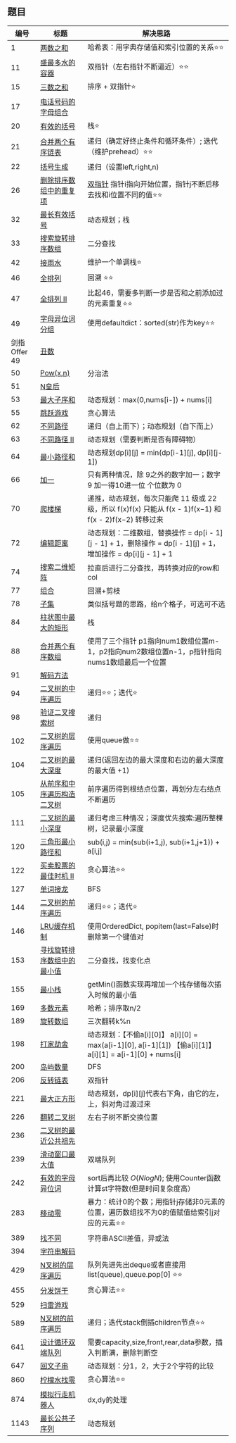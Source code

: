 
## 题目



|编号|标题|解决思路|
|---|---|------|
|1|[两数之和](https://leetcode-cn.com/problems/two-sum/) | 哈希表：用字典存储值和索引位置的关系⭐️⭐️|
|11|[盛最多水的容器](https://leetcode-cn.com/problems/container-with-most-water) | 双指针（左右指针不断逼近）⭐️⭐️|
|15|[三数之和](https://leetcode-cn.com/problems/3sum)| 排序 + 双指针⭐️|
|17|[电话号码的字母组合](https://leetcode-cn.com/problems/letter-combinations-of-a-phone-number/)	||
|20|[有效的括号](https://leetcode-cn.com/problems/valid-parentheses/)|栈⭐️|
|21|[合并两个有序链表](https://leetcode-cn.com/problems/merge-two-sorted-lists) | 递归（确定好终止条件和循环条件）; 迭代（维护prehead）⭐️⭐️|
|22|[括号生成](https://leetcode-cn.com/problems/generate-parentheses/)|递归（设置left,right,n)|
|26|[删除排序数组中的重复项](https://leetcode-cn.com/problems/remove-duplicates-from-sorted-array) | [双指针](https://leetcode.com/problems/remove-duplicates-from-sorted-array/discuss/11751/Simple-Python-solution-O(n)) 指针i指向开始位置，指针j不断后移去找和i位置不同的值⭐️⭐️|
|32|[最长有效括号](https://leetcode-cn.com/problems/longest-valid-parentheses/)|动态规划；栈|
|33|[搜索旋转排序数组](https://leetcode-cn.com/problems/search-in-rotated-sorted-array/)|二分查找|
|42|[接雨水](https://leetcode-cn.com/problems/trapping-rain-water) | 维护一个单调栈⭐️|
|46|[全排列](https://leetcode-cn.com/problems/permutations/)|回溯 ⭐️⭐️|
|47|[全排列 II](https://leetcode-cn.com/problems/permutations-ii/)|比起46，需要多判断一步是否和之前添加过的元素重复⭐️⭐️|
|49|[字母异位词分组](https://leetcode-cn.com/problems/group-anagrams/)|使用defaultdict：sorted(str)作为key⭐️⭐️|
|剑指Offer 49| [丑数](https://leetcode-cn.com/problems/chou-shu-lcof/)| |
|50|[Pow(x,n)](https://leetcode-cn.com/problems/powx-n/)|分治法|
|51|[N皇后](https://leetcode-cn.com/problems/n-queens/)||
|53|[最大子序和](https://leetcode-cn.com/problems/maximum-subarray/)|动态规划：max(0,nums[i-]) + nums[i]|
|55|[跳跃游戏](https://leetcode-cn.com/problems/jump-game/)|贪心算法|
|62|[不同路径](https://leetcode-cn.com/problems/unique-paths/)|递归（自上而下）；动态规划（自下而上）|
|63|[不同路径 II](https://leetcode-cn.com/problems/unique-paths-ii/)|动态规划（需要判断是否有障碍物）|
|64|[最小路径和](https://leetcode-cn.com/problems/minimum-path-sum/)|动态规划dp[i][j] = min(dp[i-1][j], dp[i][j-1])|
|66|[加一](https://leetcode.com/problems/plus-one/) | 只有两种情况，除 9之外的数字加一；数字 9 加一得10进一位 个位数为 0 |
|70|[爬楼梯](https://leetcode-cn.com/problems/climbing-stairs) | 递推，动态规划，每次只能爬 11 级或 22 级，所以 f(x)f(x) 只能从 f(x - 1)f(x−1) 和 f(x - 2)f(x−2) 转移过来|
|72|[编辑距离](https://leetcode-cn.com/problems/edit-distance/)|动态规划：二维数组，替换操作 = dp[i - 1][j - 1] + 1，删除操作 = dp[i - 1][j] + 1，增加操作 = dp[i][j - 1] + 1|
|74|[搜索二维矩阵](https://leetcode-cn.com/problems/search-a-2d-matrix/)|拉直后进行二分查找，再转换对应的row和col|
|77|[组合](https://leetcode-cn.com/problems/combinations/)|回溯+剪枝|
|78|[子集](https://leetcode-cn.com/problems/subsets/)|类似括号题的思路，给n个格子，可选可不选|
|84|[柱状图中最大的矩形](https://leetcode-cn.com/problems/largest-rectangle-in-histogram) | 栈|
|88|[合并两个有序数组](https://leetcode-cn.com/problems/merge-sorted-array) |使用了三个指针 p1指向num1数组位置m-1，p2指向num2数组位置n-1，p指针指向nums1数组最后一个位置|
|91|[解码方法](https://leetcode-cn.com/problems/decode-ways/)||
|94|[二叉树的中序遍历](https://leetcode-cn.com/problems/binary-tree-inorder-traversal/)| 递归⭐️⭐️；迭代⭐️|
|98|[验证二叉搜索树](https://leetcode-cn.com/problems/validate-binary-search-tree/)|递归|
|102|[二叉树的层序遍历](https://leetcode-cn.com/problems/binary-tree-level-order-traversal/#/description)	|使用queue做⭐️⭐️|
|104|[二叉树的最大深度](https://leetcode-cn.com/problems/maximum-depth-of-binary-tree/)|递归(返回左边的最大深度和右边的最大深度的最大值 +1)|
|105|[从前序和中序遍历构造二叉树](https://leetcode-cn.com/problems/construct-binary-tree-from-preorder-and-inorder-traversal/)|前序遍历得到根结点位置，再划分左右结点不断遍历|
|111|[二叉树的最小深度](https://leetcode-cn.com/problems/minimum-depth-of-binary-tree/)|递归考虑三种情况；深度优先搜索:遍历整棵树，记录最小深度|
|120|[三角形最小路径和](https://leetcode-cn.com/problems/triangle/)|sub(i,j) = min(sub(i+1,j), sub(i+1,j+1)) + a[i,j]|
|122|[买卖股票的最佳时机 II](https://leetcode-cn.com/problems/best-time-to-buy-and-sell-stock-ii/description/)|贪心算法⭐️⭐️|
|127|[单词接龙](https://leetcode-cn.com/problems/word-ladder/description/)|BFS|
|144|[二叉树的前序遍历](https://leetcode-cn.com/problems/binary-tree-preorder-traversal/)| 递归⭐️⭐️；迭代⭐️|
|146|[LRU缓存机制](https://leetcode-cn.com/problems/lru-cache/)|使用OrderedDict, popitem(last=False)时删除第一个键值对|
|153|[寻找旋转排序数组中的最小值](https://leetcode-cn.com/problems/find-minimum-in-rotated-sorted-array/)|二分查找，找变化点|
|155|[最小栈](https://leetcode-cn.com/problems/min-stack) | getMin()函数实现再增加一个栈存储每次插入时候的最小值|
|169|[多数元素](https://leetcode-cn.com/problems/majority-element/description/)|哈希；排序取n/2|
|189|[旋转数组](https://leetcode-cn.com/problems/rotate-array) | 三次翻转k%n|
|198|[打家劫舍](https://leetcode-cn.com/problems/house-robber/)|动态规划：【不偷a[i][0]】 a[i][0] = max(a[i-1][0], a[i-1][1]) 【偷a[i][1]】 a[i][1] = a[i-1][0] + nums[i] |
|200|[岛屿数量](https://leetcode-cn.com/problems/number-of-islands/)|DFS|
|206|[反转链表](https://leetcode-cn.com/problems/reverse-linked-list)|双指针|
|221|[最大正方形](https://leetcode-cn.com/problems/maximal-square/)|动态规划，dp[i][j]代表右下角，由它的左，上，斜对角过渡过来|
|226| [翻转二叉树]()| 左右子树不断交换位置|
|236|[二叉树的最近公共祖先](https://leetcode-cn.com/problems/lowest-common-ancestor-of-a-binary-tree/)||
|239|[滑动窗口最大值](https://leetcode-cn.com/problems/sliding-window-maximum) | 双端队列|
|242| [有效的字母异位词](https://leetcode-cn.com/problems/valid-anagram/description/)| sort后再比较 $O(Nlog N)$; 使用Counter函数计算st字符数(但是时间复杂度高）|
|283|[移动零](https://leetcode-cn.com/problems/move-zeroes)| 暴力：统计0的个数；用指针j存储非0元素的位置，遍历数组找不为0的值赋值给索引j对应的元素⭐️⭐️|
|389|[找不同](https://leetcode-cn.com/problems/find-the-difference/)|字符串ASCII差值，异或法|
|394|[字符串解码](https://leetcode-cn.com/problems/decode-string/)||
|429|[N叉树的层序遍历](https://leetcode-cn.com/problems/n-ary-tree-level-order-traversal/)| 队列先进先出deque或者直接用list(queue),queue.pop[0] ⭐️⭐️ |
|455|[分发饼干](https://leetcode-cn.com/problems/assign-cookies/description/)|贪心算法⭐️⭐️|
|529|[扫雷游戏](https://leetcode-cn.com/problems/minesweeper/)||
|589| [N叉树的前序遍历](https://leetcode-cn.com/problems/n-ary-tree-preorder-traversal/description/)| 递归；迭代stack倒插children节点⭐️⭐️|
|641|[设计循环双端队列](https://leetcode.com/problems/design-circular-deque/)| 需要capacity,size,front,rear,data参数，插入判断满，删除判断空|
|647|[回文子串](https://leetcode-cn.com/problems/palindromic-substrings/)|动态规划：分1，2，大于2个字符的比较|
|860|[柠檬水找零](https://leetcode-cn.com/problems/lemonade-change/description/)|贪心算法⭐️⭐️|
|874|[模拟行走机器人](https://leetcode-cn.com/problems/walking-robot-simulation/description/)|dx,dy的处理|
|1143|[最长公共子序列](https://leetcode-cn.com/problems/longest-common-subsequence/)|动态规划|


